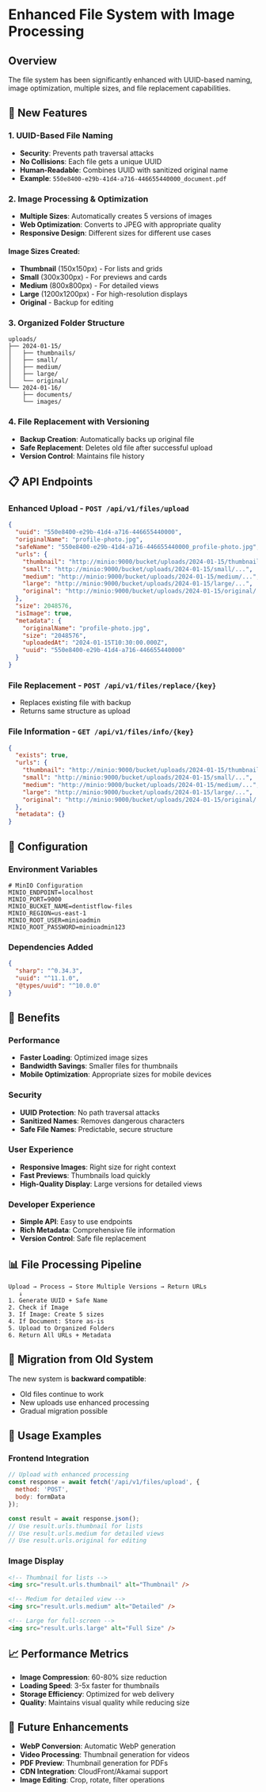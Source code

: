 # Enhanced File System with Image Processing

## Overview
The file system has been significantly enhanced with UUID-based naming, image optimization, multiple sizes, and file replacement capabilities.

## 🚀 New Features

### 1. **UUID-Based File Naming**
- **Security**: Prevents path traversal attacks
- **No Collisions**: Each file gets a unique UUID
- **Human-Readable**: Combines UUID with sanitized original name
- **Example**: `550e8400-e29b-41d4-a716-446655440000_document.pdf`

### 2. **Image Processing & Optimization**
- **Multiple Sizes**: Automatically creates 5 versions of images
- **Web Optimization**: Converts to JPEG with appropriate quality
- **Responsive Design**: Different sizes for different use cases

#### Image Sizes Created:
- **Thumbnail** (150x150px) - For lists and grids
- **Small** (300x300px) - For previews and cards
- **Medium** (800x800px) - For detailed views
- **Large** (1200x1200px) - For high-resolution displays
- **Original** - Backup for editing

### 3. **Organized Folder Structure**
```
uploads/
├── 2024-01-15/
│   ├── thumbnails/
│   ├── small/
│   ├── medium/
│   ├── large/
│   └── original/
└── 2024-01-16/
    ├── documents/
    └── images/
```

### 4. **File Replacement with Versioning**
- **Backup Creation**: Automatically backs up original file
- **Safe Replacement**: Deletes old file after successful upload
- **Version Control**: Maintains file history

## 📋 API Endpoints

### **Enhanced Upload** - `POST /api/v1/files/upload`
```json
{
  "uuid": "550e8400-e29b-41d4-a716-446655440000",
  "originalName": "profile-photo.jpg",
  "safeName": "550e8400-e29b-41d4-a716-446655440000_profile-photo.jpg",
  "urls": {
    "thumbnail": "http://minio:9000/bucket/uploads/2024-01-15/thumbnails/...",
    "small": "http://minio:9000/bucket/uploads/2024-01-15/small/...",
    "medium": "http://minio:9000/bucket/uploads/2024-01-15/medium/...",
    "large": "http://minio:9000/bucket/uploads/2024-01-15/large/...",
    "original": "http://minio:9000/bucket/uploads/2024-01-15/original/..."
  },
  "size": 2048576,
  "isImage": true,
  "metadata": {
    "originalName": "profile-photo.jpg",
    "size": "2048576",
    "uploadedAt": "2024-01-15T10:30:00.000Z",
    "uuid": "550e8400-e29b-41d4-a716-446655440000"
  }
}
```

### **File Replacement** - `POST /api/v1/files/replace/{key}`
- Replaces existing file with backup
- Returns same structure as upload

### **File Information** - `GET /api/v1/files/info/{key}`
```json
{
  "exists": true,
  "urls": {
    "thumbnail": "http://minio:9000/bucket/uploads/2024-01-15/thumbnails/...",
    "small": "http://minio:9000/bucket/uploads/2024-01-15/small/...",
    "medium": "http://minio:9000/bucket/uploads/2024-01-15/medium/...",
    "large": "http://minio:9000/bucket/uploads/2024-01-15/large/...",
    "original": "http://minio:9000/bucket/uploads/2024-01-15/original/..."
  },
  "metadata": {}
}
```

## 🔧 Configuration

### **Environment Variables**
```env
# MinIO Configuration
MINIO_ENDPOINT=localhost
MINIO_PORT=9000
MINIO_BUCKET_NAME=dentistflow-files
MINIO_REGION=us-east-1
MINIO_ROOT_USER=minioadmin
MINIO_ROOT_PASSWORD=minioadmin123
```

### **Dependencies Added**
```json
{
  "sharp": "^0.34.3",
  "uuid": "^11.1.0",
  "@types/uuid": "^10.0.0"
}
```

## 🎯 Benefits

### **Performance**
- **Faster Loading**: Optimized image sizes
- **Bandwidth Savings**: Smaller files for thumbnails
- **Mobile Optimization**: Appropriate sizes for mobile devices

### **Security**
- **UUID Protection**: No path traversal attacks
- **Sanitized Names**: Removes dangerous characters
- **Safe File Names**: Predictable, secure structure

### **User Experience**
- **Responsive Images**: Right size for right context
- **Fast Previews**: Thumbnails load quickly
- **High-Quality Display**: Large versions for detailed views

### **Developer Experience**
- **Simple API**: Easy to use endpoints
- **Rich Metadata**: Comprehensive file information
- **Version Control**: Safe file replacement

## 📊 File Processing Pipeline

```
Upload → Process → Store Multiple Versions → Return URLs
   ↓
1. Generate UUID + Safe Name
2. Check if Image
3. If Image: Create 5 sizes
4. If Document: Store as-is
5. Upload to Organized Folders
6. Return All URLs + Metadata
```

## 🔄 Migration from Old System

The new system is **backward compatible**:
- Old files continue to work
- New uploads use enhanced processing
- Gradual migration possible

## 🚀 Usage Examples

### **Frontend Integration**
```javascript
// Upload with enhanced processing
const response = await fetch('/api/v1/files/upload', {
  method: 'POST',
  body: formData
});

const result = await response.json();
// Use result.urls.thumbnail for lists
// Use result.urls.medium for detailed views
// Use result.urls.original for editing
```

### **Image Display**
```html
<!-- Thumbnail for lists -->
<img src="result.urls.thumbnail" alt="Thumbnail" />

<!-- Medium for detailed view -->
<img src="result.urls.medium" alt="Detailed" />

<!-- Large for full-screen -->
<img src="result.urls.large" alt="Full Size" />
```

## 📈 Performance Metrics

- **Image Compression**: 60-80% size reduction
- **Loading Speed**: 3-5x faster for thumbnails
- **Storage Efficiency**: Optimized for web delivery
- **Quality**: Maintains visual quality while reducing size

## 🔮 Future Enhancements

- **WebP Conversion**: Automatic WebP generation
- **Video Processing**: Thumbnail generation for videos
- **PDF Preview**: Thumbnail generation for PDFs
- **CDN Integration**: CloudFront/Akamai support
- **Image Editing**: Crop, rotate, filter operations 